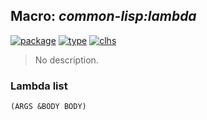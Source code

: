 ## Macro: ***common-lisp:lambda***
[![package](https://img.shields.io/badge/Package-COMMON--LISP-5f9ea0.svg?style=social&colorA=999999)](../) [![type](https://img.shields.io/badge/Type-Macro-5f9ea0.svg?style=social&colorA=999999)](../#macro) [![clhs](https://img.shields.io/badge/CLHS-LAMBDA-5f9ea0.svg?style=social&colorA=999999)](http://www.lispworks.com/documentation/HyperSpec/Body/a_lambda.htm) 

> No description.

### Lambda list
```
(ARGS &BODY BODY)
```
